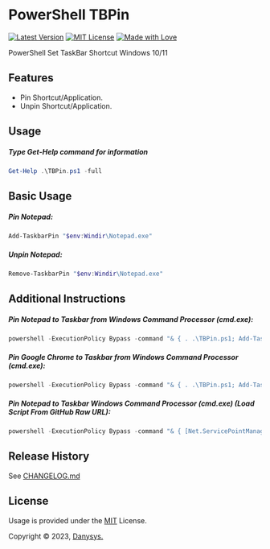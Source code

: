 # PowerShell TBPin

[![Latest Version](https://img.shields.io/badge/Latest-v1.0.0-green.svg)]()
[![MIT License](https://img.shields.io/github/license/mashape/apistatus.svg)]()
[![Made with Love](https://img.shields.io/badge/Made%20with-%E2%9D%A4-red.svg?colorB=11a9f7)]()

PowerShell Set TaskBar Shortcut Windows 10/11

## Features

* Pin Shortcut/Application.
* Unpin Shortcut/Application.

## Usage

##### Type Get-Help command for information

```powershell
Get-Help .\TBPin.ps1 -full
```

## Basic Usage

##### Pin Notepad:

```powershell
Add-TaskbarPin "$env:Windir\Notepad.exe"

```

##### Unpin Notepad:

```powershell
Remove-TaskbarPin "$env:Windir\Notepad.exe"

```

## Additional Instructions

##### Pin Notepad to Taskbar from Windows Command Processor (cmd.exe):

```powershell
powershell -ExecutionPolicy Bypass -command "& { . .\TBPin.ps1; Add-TaskbarPin '%windir%\Notepad.exe' }"

```

##### Pin Google Chrome to Taskbar from Windows Command Processor (cmd.exe):

```powershell
powershell -ExecutionPolicy Bypass -command "& { . .\TBPin.ps1; Add-TaskbarPin (Get-ItemProperty 'HKLM:\SOFTWARE\Microsoft\Windows\CurrentVersion\App Paths\chrome.exe').'(default)' }"

```

##### Pin Notepad to Taskbar Windows Command Processor (cmd.exe) (Load Script From GitHub Raw URL):

```powershell
powershell -ExecutionPolicy Bypass -command "& { [Net.ServicePointManager]::SecurityProtocol = [Net.SecurityProtocolType]::Tls12;Invoke-Expression ((New-Object System.Net.WebClient).DownloadString('https://raw.githubusercontent.com/DanysysTeam/PS-TBPin/master/TBPin.ps1'));Add-TaskbarPin '%windir%\Notepad.exe' }"

```

## Release History

See [CHANGELOG.md](CHANGELOG.md)

<!-- ## Acknowledgments & Credits -->

## License

Usage is provided under the [MIT](https://choosealicense.com/licenses/mit/) License.

Copyright © 2023, [Danysys.](https://www.danysys.com)